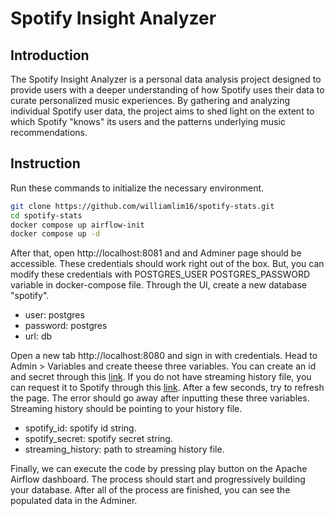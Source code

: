 # Spotify Insight Analyzer

## Introduction
The Spotify Insight Analyzer is a personal data analysis project designed to provide users with a deeper understanding of how Spotify uses their data to curate personalized music experiences. By gathering and analyzing individual Spotify user data, the project aims to shed light on the extent to which Spotify "knows" its users and the patterns underlying music recommendations.

## Instruction
Run these commands to initialize the necessary environment.
```sh
git clone https://github.com/williamlim16/spotify-stats.git
cd spotify-stats
docker compose up airflow-init
docker compose up -d 
```
After that, open http://localhost:8081 and and Adminer page should be accessible. These credentials should work right out of the box. But, you can modify these credentials with POSTGRES_USER POSTGRES_PASSWORD variable in docker-compose file. Through the UI, create a new database "spotify".

- user: postgres
- password: postgres
- url: db

Open a new tab http://localhost:8080 and sign in with credentials. Head to Admin > Variables and create theese three variables. You can create an id and secret through this [link](https://developer.spotify.com/dashboard). If you do not have streaming history file, you can request it to Spotify through this [link](https://support.spotify.com/au/article/data-rights-and-privacy-settings/). After a few seconds, try to refresh the page. The error should go away after inputting these three variables. Streaming history should be pointing to your history file.

- spotify_id: spotify id string.
- spotify_secret: spotify secret string.
- streaming_history: path to streaming history file.

Finally, we can execute the code by pressing play button on the Apache Airflow dashboard. The process should start and progressively building your database. After all of the process are finished, you can see the populated data in the Adminer.

